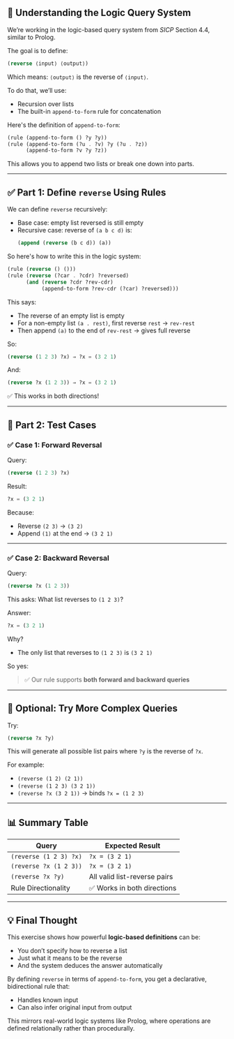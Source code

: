 ## 🧠 Understanding the Logic Query System

We’re working in the logic-based query system from *SICP* Section 4.4, similar to Prolog.

The goal is to define:

```scheme
(reverse ⟨input⟩ ⟨output⟩)
```

Which means: `⟨output⟩` is the reverse of `⟨input⟩`.

To do that, we’ll use:
- Recursion over lists
- The built-in `append-to-form` rule for concatenation

Here's the definition of `append-to-form`:

```scheme
(rule (append-to-form () ?y ?y))
(rule (append-to-form (?u . ?v) ?y (?u . ?z))
      (append-to-form ?v ?y ?z))
```

This allows you to append two lists or break one down into parts.

---

## ✅ Part 1: Define `reverse` Using Rules

We can define `reverse` recursively:
- Base case: empty list reversed is still empty
- Recursive case: reverse of `(a b c d)` is:
  ```scheme
  (append (reverse (b c d)) (a))
  ```

So here's how to write this in the logic system:

```scheme
(rule (reverse () ()))
(rule (reverse (?car . ?cdr) ?reversed)
      (and (reverse ?cdr ?rev-cdr)
           (append-to-form ?rev-cdr (?car) ?reversed)))
```

This says:
- The reverse of an empty list is empty
- For a non-empty list `(a . rest)`, first reverse `rest` → `rev-rest`
- Then append `(a)` to the end of `rev-rest` → gives full reverse

So:
```scheme
(reverse (1 2 3) ?x) ⇒ ?x = (3 2 1)
```

And:
```scheme
(reverse ?x (1 2 3)) ⇒ ?x = (3 2 1)
```

✅ This works in both directions!

---

## 📌 Part 2: Test Cases

### ✅ Case 1: Forward Reversal

Query:
```scheme
(reverse (1 2 3) ?x)
```

Result:
```scheme
?x = (3 2 1)
```

Because:
- Reverse `(2 3)` → `(3 2)`
- Append `(1)` at the end → `(3 2 1)`

---

### ✅ Case 2: Backward Reversal

Query:
```scheme
(reverse ?x (1 2 3))
```

This asks: What list reverses to `(1 2 3)`?

Answer:
```scheme
?x = (3 2 1)
```

Why?
- The only list that reverses to `(1 2 3)` is `(3 2 1)`

So yes:
> ✅ Our rule supports **both forward and backward queries**

---

## 🧪 Optional: Try More Complex Queries

Try:

```scheme
(reverse ?x ?y)
```

This will generate all possible list pairs where `?y` is the reverse of `?x`.

For example:
- `(reverse (1 2) (2 1))`
- `(reverse (1 2 3) (3 2 1))`
- `(reverse ?x (3 2 1))` → binds `?x = (1 2 3)`

---

## 📊 Summary Table

| Query | Expected Result |
|-------|------------------|
| `(reverse (1 2 3) ?x)` | `?x = (3 2 1)` |
| `(reverse ?x (1 2 3))` | `?x = (3 2 1)` |
| `(reverse ?x ?y)` | All valid list-reverse pairs |
| Rule Directionality | ✅ Works in both directions |

---

## 💡 Final Thought

This exercise shows how powerful **logic-based definitions** can be:
- You don’t specify how to reverse a list
- Just what it means to be the reverse
- And the system deduces the answer automatically

By defining `reverse` in terms of `append-to-form`, you get a declarative, bidirectional rule that:
- Handles known input
- Can also infer original input from output

This mirrors real-world logic systems like Prolog, where operations are defined relationally rather than procedurally.
